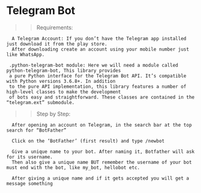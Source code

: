 # Telegram Bot

>> Requirements:

      A Telegram Account: If you don’t have the Telegram app installed just download it from the play store.
      After downloading create an account using your mobile number just like WhatsApp.
    
     .python-telegram-bot module: Here we will need a module called python-telegram-bot, This library provides
     a pure Python interface for the Telegram Bot API. It’s compatible with Python versions 3.6.8+. In addition
     to the pure API implementation, this library features a number of high-level classes to make the development
     of bots easy and straightforward. These classes are contained in the “telegram.ext” submodule.
     
     
 >> Step by Step:

      After opening an account on Telegram, in the search bar at the top search for “BotFather”

      Click on the ‘BotFather’ (first result) and type /newbot
      
      Give a unique name to your bot. After naming it, Botfather will ask for its username. 
      Then also give a unique name BUT remember the username of your bot must end with the bot, like my_bot, hellobot etc.
      
      After giving a unique name and if it gets accepted you will get a message something
      
      
    
    
